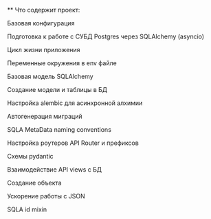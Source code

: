 ** Что содержит проект:



Базовая конфигурация

Подготовка к работе с СУБД Postgres через SQLAlchemy (asyncio)

Цикл жизни приложения

Переменные окружения в env файле

Базовая модель SQLAlchemy

Создание модели и таблицы в БД

Настройка alembic для асинхронной алхимии

Автогенерация миграций

SQLA MetaData naming conventions

Настройка роутеров API Router и префиксов

Схемы pydantic

Взаимодействие API views с БД

Создание объекта

Ускорение работы с JSON

SQLA id mixin
